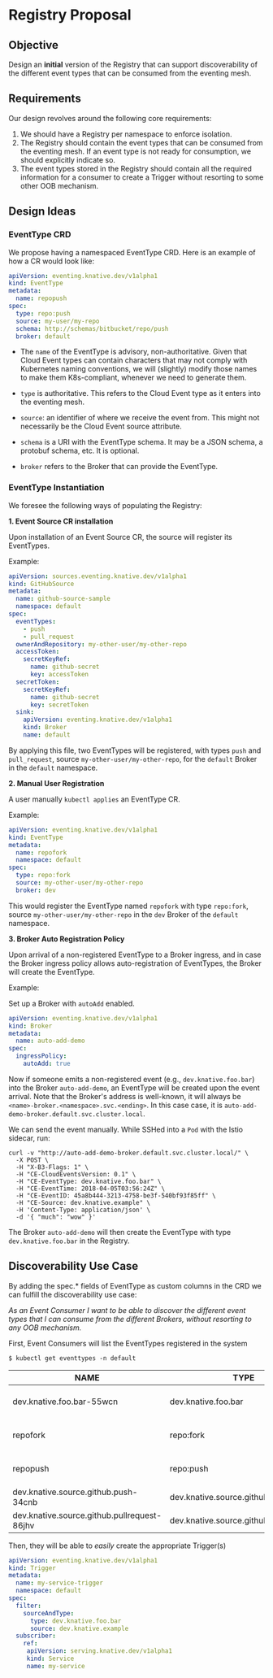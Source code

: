 # Registry Proposal

## Objective

Design an **initial** version of the Registry that can support discoverability of 
the different event types that can be consumed from the eventing mesh.

## Requirements

Our design revolves around the following core requirements:

1. We should have a Registry per namespace to enforce isolation.
2. The Registry should contain the event types that can be consumed from
the eventing mesh. If an event type is not ready for consumption, we should explicitly indicate so.
3. The event types stored in the Registry should contain all the required information 
for a consumer to create a Trigger without resorting to some other OOB mechanism.

## Design Ideas

### EventType CRD

We propose having a namespaced EventType CRD. Here is an example of how a CR would look like:

```yaml
apiVersion: eventing.knative.dev/v1alpha1
kind: EventType
metadata:
  name: repopush
spec:
  type: repo:push
  source: my-user/my-repo
  schema: http://schemas/bitbucket/repo/push
  broker: default
```


- The `name` of the EventType is advisory, non-authoritative. Given that Cloud Event types can 
contain characters that may not comply with Kubernetes naming conventions, we will (slightly) 
modify those names to make them K8s-compliant, whenever we need to generate them. 

- `type` is authoritative. This refers to the Cloud Event type as it enters into the eventing mesh. 

- `source`: an identifier of where we receive the event from. This might not necessarily be the Cloud Event source 
attribute.

- `schema` is a URI with the EventType schema. It may be a JSON schema, a protobuf schema, etc. It is optional.

- `broker` refers to the Broker that can provide the EventType. 

### EventType Instantiation

We foresee the following ways of populating the Registry:

**1. Event Source CR installation**

Upon installation of an Event Source CR, the source will register its EventTypes.

Example:

```yaml
apiVersion: sources.eventing.knative.dev/v1alpha1
kind: GitHubSource
metadata:
  name: github-source-sample
  namespace: default
spec:
  eventTypes:
    - push
    - pull_request
  ownerAndRepository: my-other-user/my-other-repo
  accessToken:
    secretKeyRef:
      name: github-secret
      key: accessToken
  secretToken:
    secretKeyRef:
      name: github-secret
      key: secretToken
  sink:
    apiVersion: eventing.knative.dev/v1alpha1
    kind: Broker
    name: default

```
 
By applying this file, two EventTypes will be registered, with types `push` and `pull_request`, 
source `my-other-user/my-other-repo`, for the `default` Broker in the `default` namespace.

**2. Manual User Registration**

A user manually `kubectl applies` an EventType CR.

Example: 

```yaml
apiVersion: eventing.knative.dev/v1alpha1
kind: EventType
metadata:
  name: repofork
  namespace: default
spec:
  type: repo:fork
  source: my-other-user/my-other-repo
  broker: dev
``` 

This would register the EventType named `repofork` with type `repo:fork`, source `my-other-user/my-other-repo` 
in the `dev` Broker of the `default` namespace.


**3. Broker Auto Registration Policy**

Upon arrival of a non-registered EventType to a Broker ingress, and in case the Broker 
ingress policy allows auto-registration of EventTypes, the Broker will create the EventType.

Example: 

Set up a Broker with `autoAdd` enabled.

```yaml
apiVersion: eventing.knative.dev/v1alpha1
kind: Broker
metadata:
  name: auto-add-demo
spec:
  ingressPolicy:
    autoAdd: true
```

Now if someone emits a non-registered event (e.g., `dev.knative.foo.bar`)
into the Broker `auto-add-demo`, an EventType will be created upon the event arrival. 
Note that the Broker's address is well-known, it will always be
`<name>-broker.<namespace>.svc.<ending>`. In this case case, it is
`auto-add-demo-broker.default.svc.cluster.local`.

We can send the event manually. While SSHed into a `Pod` with the Istio sidecar, run:

```shell
curl -v "http://auto-add-demo-broker.default.svc.cluster.local/" \
  -X POST \
  -H "X-B3-Flags: 1" \
  -H "CE-CloudEventsVersion: 0.1" \
  -H "CE-EventType: dev.knative.foo.bar" \
  -H "CE-EventTime: 2018-04-05T03:56:24Z" \
  -H "CE-EventID: 45a8b444-3213-4758-be3f-540bf93f85ff" \
  -H "CE-Source: dev.knative.example" \
  -H 'Content-Type: application/json' \
  -d '{ "much": "wow" }'
```
 
The Broker `auto-add-demo` will then create the EventType with type `dev.knative.foo.bar` in the Registry.

## Discoverability Use Case

By adding the spec.* fields of EventType as custom columns in the CRD we can fulfill the discoverability 
use case: 

*As an Event Consumer I want to be able to discover the different event types that I can consume 
from the different Brokers, without resorting to any OOB mechanism.*

First, Event Consumers will list the EventTypes registered in the system

`$ kubectl get eventtypes -n default`


NAME | TYPE | SOURCE | SCHEMA | BROKER | READY | REASON
--- | --- | --- | --- | --- | --- | ---
dev.knative.foo.bar-55wcn | dev.knative.foo.bar | dev.knative.example | | auto-add-demo |   True | |
repofork | repo:fork | my-other-user/my-other-repo | |  dev | False | BrokerIsNotReady |
repopush | repo:push | my-other-user/my-other-repo | http://schemas/bitbucket/repo/push |  default | True | | 
dev.knative.source.github.push-34cnb | dev.knative.source.github.push | my-user/my-repo | | default | True | |
dev.knative.source.github.pullrequest-86jhv | dev.knative.source.github.pull_request | my-user/my-repo | | default | True | | 


Then, they will be able to *easily* create the appropriate Trigger(s)


```yaml
apiVersion: eventing.knative.dev/v1alpha1
kind: Trigger
metadata:
  name: my-service-trigger
  namespace: default
spec:
  filter:
    sourceAndType:
      type: dev.knative.foo.bar
      source: dev.knative.example
  subscriber:
    ref:
     apiVersion: serving.knative.dev/v1alpha1
     kind: Service
     name: my-service
```
